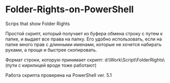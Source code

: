 # Folder-Rights-on-PowerShell
Scrips that show Folder Rights 

Простой скрипт, который получает из буфера обмена строку с путем к папке, и выдает все права на папку. Его удобно использовать, если на папке много прав с длинными именами, которые не хочется набирать руками, а проще и быстрее скопировать.

Формат строки, которую принимает скрипт: d:\Work\Script\FolderRights\ (пути с кирилицей вроде тоже работают)

Работа скрипта проверена на PowerShell ver. 5.1
